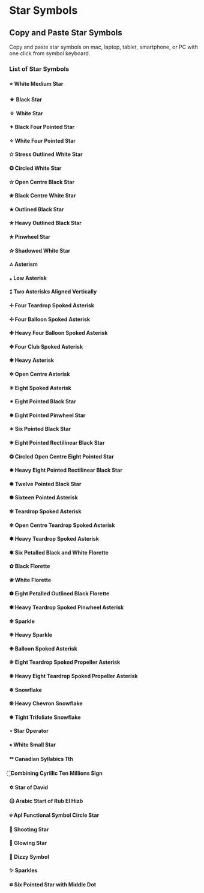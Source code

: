 # Star Symbols
## Copy and Paste Star Symbols

Copy and paste star symbols on mac, laptop, tablet, smartphone, or PC with one click from symbol keyboard.
### List of Star Symbols
#### ⭐ White Medium Star
#### ★ Black Star
#### ☆ White Star
#### ✦ Black Four Pointed Star
#### ✧ White Four Pointed Star
#### ✩ Stress Outlined White Star
#### ✪ Circled White Star
#### ✫ Open Centre Black Star
#### ✬ Black Centre White Star
#### ✭ Outlined Black Star
#### ✮ Heavy Outlined Black Star
#### ✯ Pinwheel Star
#### ✰ Shadowed White Star
#### ⁂ Asterism
#### ⁎ Low Asterisk
#### ⁑ Two Asterisks Aligned Vertically
#### ✢ Four Teardrop Spoked Asterisk
#### ✣ Four Balloon Spoked Asterisk
#### ✤ Heavy Four Balloon Spoked Asterisk
#### ✥ Four Club Spoked Asterisk
#### ✱ Heavy Asterisk
#### ✲ Open Centre Asterisk
#### ✳ Eight Spoked Asterisk
#### ✴ Eight Pointed Black Star
#### ✵ Eight Pointed Pinwheel Star
#### ✶ Six Pointed Black Star
#### ✷ Eight Pointed Rectilinear Black Star
#### ❂ Circled Open Centre Eight Pointed Star
#### ✸ Heavy Eight Pointed Rectilinear Black Star
#### ✹ Twelve Pointed Black Star
#### ✺ Sixteen Pointed Asterisk
#### ✻ Teardrop Spoked Asterisk
#### ✼ Open Centre Teardrop Spoked Asterisk
#### ✽ Heavy Teardrop Spoked Asterisk
#### ✾ Six Petalled Black and White Florette
#### ✿ Black Florette
#### ❀ White Florette
#### ❁ Eight Petalled Outlined Black Florette
#### ❃ Heavy Teardrop Spoked Pinwheel Asterisk
#### ❇ Sparkle
#### ❈ Heavy Sparkle
#### ❉ Balloon Spoked Asterisk
#### ❊ Eight Teardrop Spoked Propeller Asterisk
#### ❋ Heavy Eight Teardrop Spoked Propeller Asterisk
#### ❄ Snowflake
#### ❆ Heavy Chevron Snowflake
#### ❅ Tight Trifoliate Snowflake
#### ⋆ Star Operator
#### ⭒ White Small Star
#### ᕯ Canadian Syllabics Tth
#### ꙰  Combining Cyrillic Ten Millions Sign
#### ✡ Star of David
#### ۞ Arabic Start of Rub El Hizb
#### ⍟ Apl Functional Symbol Circle Star
#### 🌠 Shooting Star
#### 🌟 Glowing Star
#### 💫 Dizzy Symbol
#### ✨ Sparkles
#### 🔯 Six Pointed Star with Middle Dot
